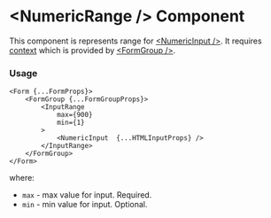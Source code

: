 # <NumericRange \/> Component
This component is represents range for [<NumericInput \/>](./NumericInput.md).
It requires [context](../src/FormGroup/FormGroupContext.ts) which is provided by [<FormGroup \/>](./FormGroup.md).

### Usage

```tsx
<Form {...FormProps}>
    <FormGroup {...FormGroupProps}>
        <InputRange
            max={900}
            min={1}
        >
            <NumericInput  {...HTMLInputProps} />
        </InputRange>   
    </FormGroup>
</Form>
```

where:
- `max` - max value for input. Required.
- `min` - min value for input. Optional.
